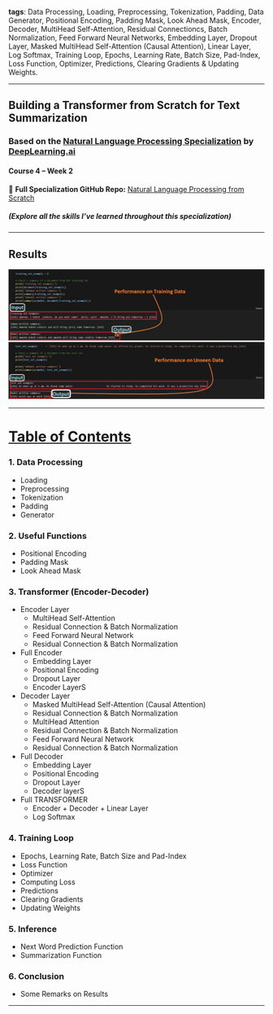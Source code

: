 **tags**: Data Processing, Loading, Preprocessing, Tokenization, Padding, Data Generator, Positional Encoding, Padding Mask, Look Ahead Mask, Encoder, Decoder, MultiHead Self-Attention, Residual Connectioncs, Batch Normalization, Feed Forward Neural Networks, Embedding Layer, Dropout Layer, Masked MultiHead Self-Attention (Causal Attention), Linear Layer, Log Softmax, Training Loop, Epochs, Learning Rate, Batch Size, Pad-Index, Loss Function, Optimizer, Predictions, Clearing Gradients & Updating Weights.




---
## Building a Transformer from Scratch for Text Summarization  
### Based on the [Natural Language Processing Specialization](https://www.deeplearning.ai/courses/natural-language-processing-specialization/) by [DeepLearning.ai](https://www.deeplearning.ai)  
#### Course 4 – Week 2  

📘 **Full Specialization GitHub Repo:** [Natural Language Processing from Scratch](https://github.com/AnsImran/natural_language_processing_from_scratch) 
##### (Explore all the skills I’ve learned throughout this specialization)

---
## Results
<img src="images/results.JPG" alt="1" width="1000"/>
<img src="images/results2.JPG" alt="2" width="1000"/>

---
# [Table of Contents](https://github.com/AnsImran/Transformer_from_Scratch_for_Text_Summarization/blob/master/Transformer_from_Scratch_for_Text_Summarization_(PyTorch_Implementation).ipynb)

### 1. Data Processing
- Loading
- Preprocessing
- Tokenization
- Padding
- Generator

### 2. Useful Functions
- Positional Encoding
- Padding Mask
- Look Ahead Mask

### 3. Transformer (Encoder-Decoder)
- Encoder Layer
  - MultiHead Self-Attention
  - Residual Connection & Batch Normalization
  - Feed Forward Neural Network
  - Residual Connection & Batch Normalization
- Full Encoder
  - Embedding Layer
  - Positional Encoding
  - Dropout Layer
  - Encoder LayerS
- Decoder Layer
  - Masked MultiHead Self-Attention (Causal Attention)
  - Residual Connection & Batch Normalization
  - MultiHead Attention
  - Residual Connection & Batch Normalization
  - Feed Forward Neural Network
  - Residual Connection & Batch Normalization
- Full Decoder
  - Embedding Layer
  - Positional Encoding
  - Dropout Layer
  - Decoder layerS
- Full TRANSFORMER
  - Encoder + Decoder + Linear Layer
  - Log Softmax
### 4. Training Loop
- Epochs, Learning Rate, Batch Size and Pad-Index
- Loss Function
- Optimizer
- Computing Loss
- Predictions
- Clearing Gradients
- Updating Weights
### 5. Inference
- Next Word Prediction Function
- Summarization Function
### 6. Conclusion
- Some Remarks on Results
---

